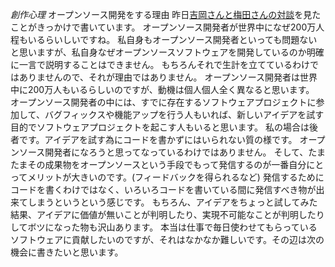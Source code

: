 *創作心理* オープンソース開発をする理由
昨日[吉岡さんと梅田さんの対談](http://d.hatena.ne.jp/umedamochio/20060901)を見たことがきっかけで書いています。
オープンソース開発者が世界中になぜ200万人程もいるらいしいですね。
私自身もオープンソース開発者といっても問題ないと思いますが、私自身なぜオープンソースソフトウェアを開発しているのか明確に一言で説明することはできません。
もちろんそれで生計を立てているわけではありませんので、それが理由ではありません。
オープンソース開発者は世界中に200万人もいるらしいのですが、動機は個人個人全く異なると思います。
オープンソース開発者の中には、すでに存在するソフトウェアプロジェクトに参加して、バグフィックスや機能アップを行う人もいれば、新しいアイデアを試す目的でソフトウェアプロジェクトを起こす人もいると思います。
私の場合は後者です。アイデアを試す為にコードを書かずにはいられない質の様です。
オープンソース開発者になろうと思ってなっているわけではありません。
そして、たまたまその成果物をオープンソースという手段でもって発信するのが一番自分にとってメリットが大きいのです。(フィードバックを得られるなど)
発信するためにコードを書くわけではなく、いろいろコードを書いている間に発信すべき物が出来てしまうというという感じです。
もちろん、アイデアをちょっと試してみた結果、アイデアに価値が無いことが判明したり、実現不可能なことが判明したりしてボツになった物も沢山あります。
本当は仕事で毎日使わせてもらっているソフトウェアに貢献したいのですが、それはなかなか難しいです。その辺は次の機会に書きたいと思います。
